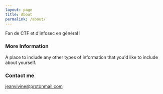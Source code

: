 ```yaml
---
layout: page
title: About
permalink: /about/
---
```


Fan de CTF et d'infosec en général !

### More Information

A place to include any other types of information that you'd like to include about yourself.

### Contact me

[jeanvivine@protonmail.com](mailto:jeanvivine@protonmail.com)

